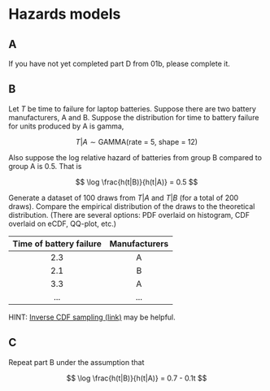 # Hazards models

## A

If you have not yet completed part D from 01b, please complete it.

## B

Let $T$ be time to failure for laptop batteries.  Suppose there are two battery manufacturers, A and B.  Suppose the distribution for time to battery failure for units produced by A is gamma,

$$
T|A \sim \text{GAMMA(rate = 5, shape = 12)}
$$

Also suppose the log relative hazard of batteries from group B compared to group A is 0.5.  That is

$$
\log \frac{h(t|B)}{h(t|A)} = 0.5 
$$

Generate a dataset of 100 draws from $T|A$ and $T|B$ (for a total of 200 draws).  Compare the empirical distribution of the draws to the theoretical distribution.  (There are several options: PDF overlaid on histogram, CDF overlaid on eCDF, QQ-plot, etc.)

| Time of battery failure | Manufacturers |
|:---:|:---:|
| 2.3 | A |
| 2.1 | B |
| 3.3 | A |
| ... | ...|

HINT: [Inverse CDF sampling (link)](https://en.wikipedia.org/wiki/Inverse_transform_sampling) may be helpful.

## C

Repeat part B under the assumption that 

$$
\log \frac{h(t|B)}{h(t|A)} = 0.7 - 0.1t
$$